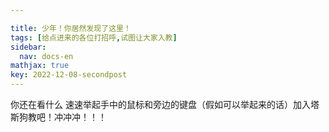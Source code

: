 ```yaml
---

title: 少年！你居然发现了这里！
tags: [给点进来的各位打招呼,试图让大家入教]
sidebar:
  nav: docs-en
mathjax: true
key: 2022-12-08-secondpost
---
```


你还在看什么 <!--more--> 速速举起手中的鼠标和旁边的键盘（假如可以举起来的话）加入塔斯狗教吧！冲冲冲！！！


